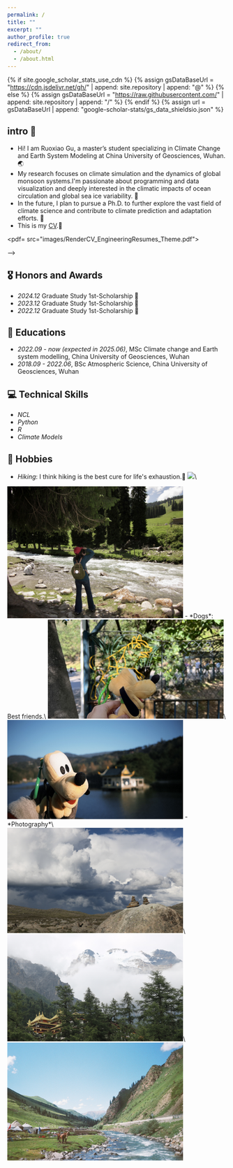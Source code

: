 ```yaml
---
permalink: /
title: ""
excerpt: ""
author_profile: true
redirect_from: 
  - /about/
  - /about.html
---
```


{% if site.google_scholar_stats_use_cdn %}
{% assign gsDataBaseUrl = "https://cdn.jsdelivr.net/gh/" | append: site.repository | append: "@" %}
{% else %}
{% assign gsDataBaseUrl = "https://raw.githubusercontent.com/" | append: site.repository | append: "/" %}
{% endif %}
{% assign url = gsDataBaseUrl | append: "google-scholar-stats/gs_data_shieldsio.json" %}

<span class='anchor' id='about-me'></span>

## intro 🐧
- Hi! I am Ruoxiao Gu, a master’s student specializing in Climate Change and Earth System Modeling at China University of Geosciences, Wuhan. 🌏
- My research focuses on climate simulation and the dynamics of global monsoon systems.I'm passionate about programming and data visualization and deeply interested in the climatic impacts of ocean circulation and global sea ice variability. 🌊
- In the future, I plan to pursue a Ph.D. to further explore the vast field of climate science and contribute to climate prediction and adaptation efforts. 🐶
- This is my [CV](https://github.com/Grxytjl/RuoxiaoGuHomepage.github.io/images/RenderCV_EngineeringResumes_Theme.pdf).👀

<pdf= src="images/RenderCV_EngineeringResumes_Theme.pdf">
<!-- # 🔥 News
- *2022.02*: &nbsp;🎉🎉 Lorem ipsum dolor sit amet, consectetur adipiscing elit. Vivamus ornare aliquet ipsum, ac tempus justo dapibus sit amet. 
- *2022.02*: &nbsp;🎉🎉 Lorem ipsum dolor sit amet, consectetur adipiscing elit. Vivamus ornare aliquet ipsum, ac tempus justo dapibus sit amet. 

<!-- # 📝 Publications  -->

<!-- <div class='paper-box'><div class='paper-box-image'><div><div class="badge">CVPR 2016</div><img src='images/500x300.png' alt="sym" width="100%"></div></div>
<div class='paper-box-text' markdown="1"> -->

<!-- [Deep Residual Learning for Image Recognition](https://openaccess.thecvf.com/content_cvpr_2016/papers/He_Deep_Residual_Learning_CVPR_2016_paper.pdf) -->

<!-- **Kaiming He**, Xiangyu Zhang, Shaoqing Ren, Jian Sun

[**Project**](https://scholar.google.com/citations?view_op=view_citation&hl=zh-CN&user=DhtAFkwAAAAJ&citation_for_view=DhtAFkwAAAAJ:ALROH1vI_8AC) <strong><span class='show_paper_citations' data='DhtAFkwAAAAJ:ALROH1vI_8AC'></span></strong>
- Lorem ipsum dolor sit amet, consectetur adipiscing elit. Vivamus ornare aliquet ipsum, ac tempus justo dapibus sit amet. 
</div>
</div> -->

<!-- - [Lorem ipsum dolor sit amet, consectetur adipiscing elit. Vivamus ornare aliquet ipsum, ac tempus justo dapibus sit amet](https://github.com), A, B, C, **CVPR 2020** --> -->

## 🎖 Honors and Awards
- *2024.12* Graduate Study 1st-Scholarship 🌱
- *2023.12* Graduate Study 1st-Scholarship 🌱
- *2022.12* Graduate Study 1st-Scholarship 🌱

## 📖 Educations
- *2022.09 - now (expected in 2025.06)*, MSc Climate change and Earth system modelling, China University of Geosciences, Wuhan
- *2018.09 - 2022.06*, BSc Atmospheric Science, China University of Geosciences, Wuhan

## 💻 Technical Skills
- *NCL*
- *Python*
- *R*
- *Climate Models*

## 🍖 Hobbies
- *Hiking*: I think hiking is the best cure for life's exhaustion.🌋
<img src="images/hiking1.jpg" width="80%">\
<img src="images/hiking2.jpg" width="80%">
- *Dogs*: Best friends.\
<img src="images/dog-dalian.jpg" width="80%">\
<img src="images/dog-Lushan.jpg" width="80%">
- *Photography*\
<img src="images/Photography1.jpg" width="80%">\
<img src="images/Photography2.jpg" width="80%">\
<img src="images/Photography3.jpg" width="80%">

<!-- <div><img src='images/hiking2.jpg' alt="sym" width="100%"><div> -->
